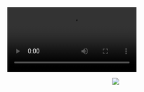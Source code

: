 <video controls>
  <source src="https://s3.filebin.net/filebin/6bc5bfdb08e7b7eaa5cf94dd9d312cd7400a1335f4c2b99b843f01673421a4a9/479911b2fc71da04934cba88ea71b2ff4a417259a204f44d897fcc27f632997c?X-Amz-Algorithm=AWS4-HMAC-SHA256&X-Amz-Credential=7pMj6hGeoKewqmMQILjm%2F20240329%2Fus-east-1%2Fs3%2Faws4_request&X-Amz-Date=20240329T184859Z&X-Amz-Expires=300&X-Amz-SignedHeaders=host&response-cache-control=max-age%3D300&response-content-disposition=filename%3D%22demo.mp4%22&response-content-type=video%2Fmp4&X-Amz-Signature=586cfbd73ef95ae2cd768656d20f73663c118f0b1df23168a98ae3c24b79dedb" type="video/mp4">
  <source src="videos/real-estate.ogv" type="video/ogg">
  Your browser does not support HTML5 video.  <a href="https://browsehappy.com/" target="_blank">Please upgrade your browser</a>
</video>

<p align="center">
  <a href="https://github.com/xenzoffcial/ProfileGuard">
    <img src="https://readme-typing-svg.demolab.com/?lines=Facebook Profile Guard;Activate guard in your profile&font=Fira%20Code&center=true&width=440&height=45&color=f75c7e&vCenter=true&pause=1000&size=22" /></a>
</p>
